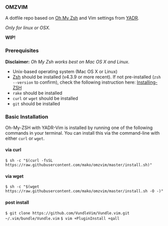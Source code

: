 ### OMZVIM

A dotfile repo based on [Oh My Zsh](https://github.com/robbyrussell/oh-my-zsh) and Vim settings from [YADR](https://github.com/skwp/dotfiles).

*Only for linux or OSX.*

__WIP!__

### Prerequisites

__Disclaimer:__ _Oh My Zsh works best on Mac OS X and Linux._

* Unix-based operating system (Mac OS X or Linux)
* [Zsh](http://www.zsh.org) should be installed (v4.3.9 or more recent). If not pre-installed (`zsh --version` to confirm), check the following instruction here: [Installing-ZSH](https://github.com/robbyrussell/oh-my-zsh/wiki/Installing-ZSH)
* `rake` should be installed
* `curl` or `wget` should be installed
* `git` should be installed

### Basic Installation

Oh-My-ZSH with YADR-Vim is installed by running one of the following commands in your terminal. You can install this via the command-line with either `curl` or `wget`.

#### via curl

``
$ sh -c "$(curl -fsSL https://raw.githubusercontent.com/mako/omzvim/master/install.sh)"
``

#### via wget

``
$ sh -c "$(wget https://raw.githubusercontent.com/mako/omzvim/master/install.sh -O -)"
``
#### post install

``
$ git clone https://github.com/VundleVim/Vundle.vim.git ~/.vim/bundle/Vundle.vim
``
``
$ vim +PluginInstall +qall
``
